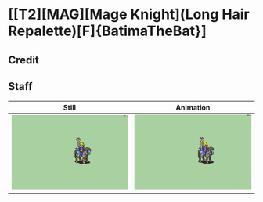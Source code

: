 # [\[T2\]\[MAG\]\[Mage Knight\]\(Long Hair Repalette\)\[F\]{BatimaTheBat}]

## Credit


	
## Staff

| Still | Animation |
| :---: | :-------: |
| ![Staff still](./Staff_000.png) | ![Staff animation](./Staff.gif) |
